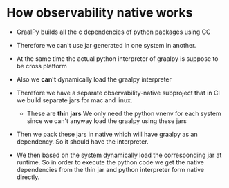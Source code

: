 # How observability native works
- GraalPy builds all the c dependencies of python packages using CC
- Therefore we can't use jar generated in one system in another.
- At the same time the actual python interpreter of graalpy is suppose to be cross platform
- Also we **can't** dynamically load the graalpy interpreter

- Therefore we have a separate observability-native subproject that in CI we build separate jars for mac and linux.
    - These are **thin jars** We only need the python vnenv for each system since we can't anyway load the graalpy using these jars
- Then we pack these jars in native which will have graalpy as an dependency. So it should have the interpreter.
- We then based on the system dynamically load the corresponding jar at runtime. So in order to execute the python code we get the native dependencies from the thin jar and python interpreter form native directly.
